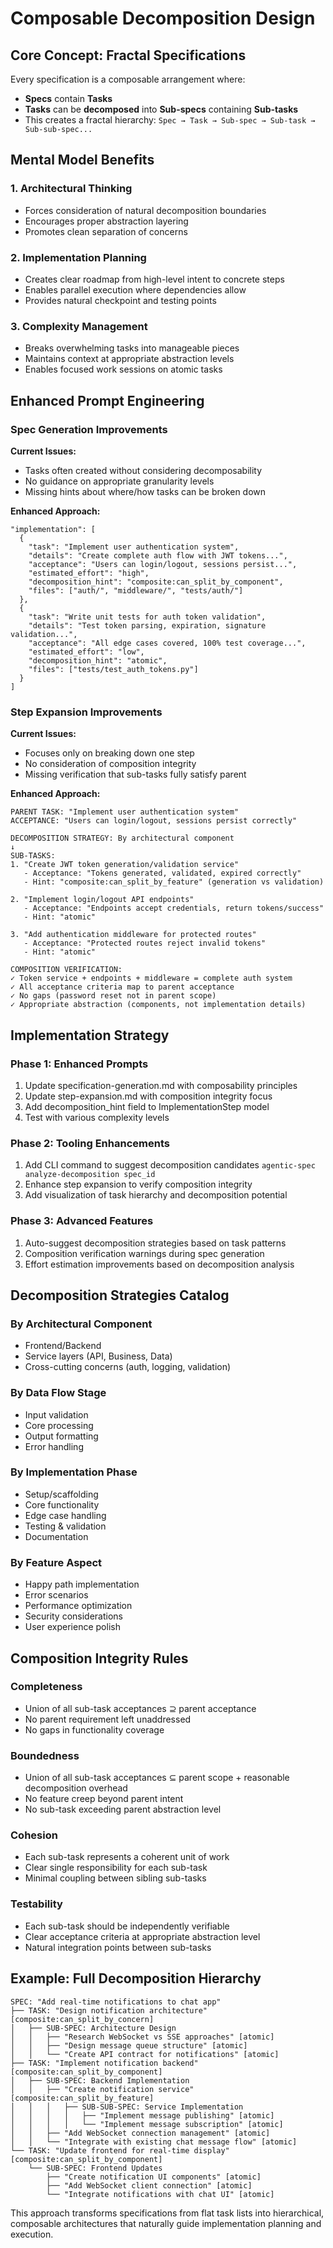 # Composable Decomposition Design

## Core Concept: Fractal Specifications

Every specification is a composable arrangement where:
- **Specs** contain **Tasks**
- **Tasks** can be **decomposed** into **Sub-specs** containing **Sub-tasks**
- This creates a fractal hierarchy: `Spec → Task → Sub-spec → Sub-task → Sub-sub-spec...`

## Mental Model Benefits

### 1. **Architectural Thinking**
- Forces consideration of natural decomposition boundaries
- Encourages proper abstraction layering
- Promotes clean separation of concerns

### 2. **Implementation Planning**
- Creates clear roadmap from high-level intent to concrete steps
- Enables parallel execution where dependencies allow
- Provides natural checkpoint and testing points

### 3. **Complexity Management**
- Breaks overwhelming tasks into manageable pieces
- Maintains context at appropriate abstraction levels
- Enables focused work sessions on atomic tasks

## Enhanced Prompt Engineering

### Spec Generation Improvements

**Current Issues:**
- Tasks often created without considering decomposability
- No guidance on appropriate granularity levels
- Missing hints about where/how tasks can be broken down

**Enhanced Approach:**
```
"implementation": [
  {
    "task": "Implement user authentication system",
    "details": "Create complete auth flow with JWT tokens...",
    "acceptance": "Users can login/logout, sessions persist...",
    "estimated_effort": "high",
    "decomposition_hint": "composite:can_split_by_component",
    "files": ["auth/", "middleware/", "tests/auth/"]
  },
  {
    "task": "Write unit tests for auth token validation",
    "details": "Test token parsing, expiration, signature validation...",
    "acceptance": "All edge cases covered, 100% test coverage...",
    "estimated_effort": "low",
    "decomposition_hint": "atomic",
    "files": ["tests/test_auth_tokens.py"]
  }
]
```

### Step Expansion Improvements

**Current Issues:**
- Focuses only on breaking down one step
- No consideration of composition integrity
- Missing verification that sub-tasks fully satisfy parent

**Enhanced Approach:**
```
PARENT TASK: "Implement user authentication system"
ACCEPTANCE: "Users can login/logout, sessions persist correctly"

DECOMPOSITION STRATEGY: By architectural component
↓
SUB-TASKS:
1. "Create JWT token generation/validation service"
   - Acceptance: "Tokens generated, validated, expired correctly"
   - Hint: "composite:can_split_by_feature" (generation vs validation)

2. "Implement login/logout API endpoints"
   - Acceptance: "Endpoints accept credentials, return tokens/success"
   - Hint: "atomic"

3. "Add authentication middleware for protected routes"
   - Acceptance: "Protected routes reject invalid tokens"
   - Hint: "atomic"

COMPOSITION VERIFICATION:
✓ Token service + endpoints + middleware = complete auth system
✓ All acceptance criteria map to parent acceptance
✓ No gaps (password reset not in parent scope)
✓ Appropriate abstraction (components, not implementation details)
```

## Implementation Strategy

### Phase 1: Enhanced Prompts
1. Update specification-generation.md with composability principles
2. Update step-expansion.md with composition integrity focus
3. Add decomposition_hint field to ImplementationStep model
4. Test with various complexity levels

### Phase 2: Tooling Enhancements
1. Add CLI command to suggest decomposition candidates
   `agentic-spec analyze-decomposition spec_id`
2. Enhance step expansion to verify composition integrity
3. Add visualization of task hierarchy and decomposition potential

### Phase 3: Advanced Features
1. Auto-suggest decomposition strategies based on task patterns
2. Composition verification warnings during spec generation
3. Effort estimation improvements based on decomposition analysis

## Decomposition Strategies Catalog

### By Architectural Component
- Frontend/Backend
- Service layers (API, Business, Data)
- Cross-cutting concerns (auth, logging, validation)

### By Data Flow Stage
- Input validation
- Core processing
- Output formatting
- Error handling

### By Implementation Phase
- Setup/scaffolding
- Core functionality
- Edge case handling
- Testing & validation
- Documentation

### By Feature Aspect
- Happy path implementation
- Error scenarios
- Performance optimization
- Security considerations
- User experience polish

## Composition Integrity Rules

### Completeness
- Union of all sub-task acceptances ⊇ parent acceptance
- No parent requirement left unaddressed
- No gaps in functionality coverage

### Boundedness
- Union of all sub-task acceptances ⊆ parent scope + reasonable decomposition overhead
- No feature creep beyond parent intent
- No sub-task exceeding parent abstraction level

### Cohesion
- Each sub-task represents a coherent unit of work
- Clear single responsibility for each sub-task
- Minimal coupling between sibling sub-tasks

### Testability
- Each sub-task should be independently verifiable
- Clear acceptance criteria at appropriate abstraction level
- Natural integration points between sub-tasks

## Example: Full Decomposition Hierarchy

```
SPEC: "Add real-time notifications to chat app"
├── TASK: "Design notification architecture" [composite:can_split_by_concern]
│   ├── SUB-SPEC: Architecture Design
│   │   ├── "Research WebSocket vs SSE approaches" [atomic]
│   │   ├── "Design message queue structure" [atomic]
│   │   └── "Create API contract for notifications" [atomic]
├── TASK: "Implement notification backend" [composite:can_split_by_component]
│   ├── SUB-SPEC: Backend Implementation
│   │   ├── "Create notification service" [composite:can_split_by_feature]
│   │   │   ├── SUB-SUB-SPEC: Service Implementation
│   │   │   │   ├── "Implement message publishing" [atomic]
│   │   │   │   └── "Implement message subscription" [atomic]
│   │   ├── "Add WebSocket connection management" [atomic]
│   │   └── "Integrate with existing chat message flow" [atomic]
└── TASK: "Update frontend for real-time display" [composite:can_split_by_component]
    └── SUB-SPEC: Frontend Updates
        ├── "Create notification UI components" [atomic]
        ├── "Add WebSocket client connection" [atomic]
        └── "Integrate notifications with chat UI" [atomic]
```

This approach transforms specifications from flat task lists into hierarchical, composable architectures that naturally guide implementation planning and execution.
